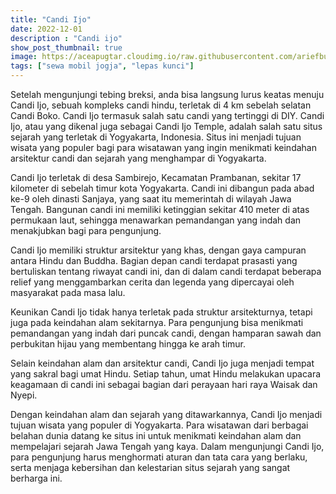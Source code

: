 ```yaml
---
title: "Candi Ijo"
date: 2022-12-01
description : "Candi ijo"
show_post_thumbnail: true
image: https://aceapugtar.cloudimg.io/raw.githubusercontent.com/ariefbuddies/bening-out/master/uploads/candi-ijo.JPG?h=300&radius=25&force_format=png&
tags: ["sewa mobil jogja", "lepas kunci"]
---
```


Setelah mengunjungi tebing breksi, anda bisa langsung lurus keatas menuju Candi Ijo, sebuah kompleks candi hindu, terletak di 4 km sebelah selatan Candi Boko. Candi Ijo termasuk salah satu candi yang tertinggi di DIY. Candi Ijo, atau yang dikenal juga sebagai Candi Ijo Temple, adalah salah satu situs sejarah yang terletak di Yogyakarta, Indonesia. Situs ini menjadi tujuan wisata yang populer bagi para wisatawan yang ingin menikmati keindahan arsitektur candi dan sejarah yang menghampar di Yogyakarta.

Candi Ijo terletak di desa Sambirejo, Kecamatan Prambanan, sekitar 17 kilometer di sebelah timur kota Yogyakarta. Candi ini dibangun pada abad ke-9 oleh dinasti Sanjaya, yang saat itu memerintah di wilayah Jawa Tengah. Bangunan candi ini memiliki ketinggian sekitar 410 meter di atas permukaan laut, sehingga menawarkan pemandangan yang indah dan menakjubkan bagi para pengunjung.

Candi Ijo memiliki struktur arsitektur yang khas, dengan gaya campuran antara Hindu dan Buddha. Bagian depan candi terdapat prasasti yang bertuliskan tentang riwayat candi ini, dan di dalam candi terdapat beberapa relief yang menggambarkan cerita dan legenda yang dipercayai oleh masyarakat pada masa lalu.

Keunikan Candi Ijo tidak hanya terletak pada struktur arsitekturnya, tetapi juga pada keindahan alam sekitarnya. Para pengunjung bisa menikmati pemandangan yang indah dari puncak candi, dengan hamparan sawah dan perbukitan hijau yang membentang hingga ke arah timur.

Selain keindahan alam dan arsitektur candi, Candi Ijo juga menjadi tempat yang sakral bagi umat Hindu. Setiap tahun, umat Hindu melakukan upacara keagamaan di candi ini sebagai bagian dari perayaan hari raya Waisak dan Nyepi.

Dengan keindahan alam dan sejarah yang ditawarkannya, Candi Ijo menjadi tujuan wisata yang populer di Yogyakarta. Para wisatawan dari berbagai belahan dunia datang ke situs ini untuk menikmati keindahan alam dan mempelajari sejarah Jawa Tengah yang kaya. Dalam mengunjungi Candi Ijo, para pengunjung harus menghormati aturan dan tata cara yang berlaku, serta menjaga kebersihan dan kelestarian situs sejarah yang sangat berharga ini.
